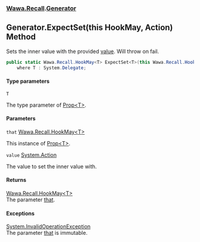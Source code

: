 ### [Wawa.Recall](Wawa.Recall.md 'Wawa.Recall').[Generator](Generator.md 'Wawa.Recall.Generator')

## Generator.ExpectSet<T>(this HookMay<T>, Action) Method

Sets the inner value with the provided [value](Generator.ExpectSet{T}(HookMay{T},Action).md#Wawa.Recall.Generator.ExpectSet_T_(thisWawa.Recall.HookMay_T_,System.Action).value 'Wawa.Recall.Generator.ExpectSet<T>(this Wawa.Recall.HookMay<T>, System.Action).value'). Will throw on fail.

```csharp
public static Wawa.Recall.HookMay<T> ExpectSet<T>(this Wawa.Recall.HookMay<T> that, System.Action? value)
    where T : System.Delegate;
```
#### Type parameters

<a name='Wawa.Recall.Generator.ExpectSet_T_(thisWawa.Recall.HookMay_T_,System.Action).T'></a>

`T`

The type parameter of [Prop&lt;T&gt;](Prop{T}.md 'Wawa.Recall.Prop<T>').
#### Parameters

<a name='Wawa.Recall.Generator.ExpectSet_T_(thisWawa.Recall.HookMay_T_,System.Action).that'></a>

`that` [Wawa.Recall.HookMay&lt;](HookMay{T}.md 'Wawa.Recall.HookMay<T>')[T](Generator.ExpectSet{T}(HookMay{T},Action).md#Wawa.Recall.Generator.ExpectSet_T_(thisWawa.Recall.HookMay_T_,System.Action).T 'Wawa.Recall.Generator.ExpectSet<T>(this Wawa.Recall.HookMay<T>, System.Action).T')[&gt;](HookMay{T}.md 'Wawa.Recall.HookMay<T>')

This instance of [Prop&lt;T&gt;](Prop{T}.md 'Wawa.Recall.Prop<T>').

<a name='Wawa.Recall.Generator.ExpectSet_T_(thisWawa.Recall.HookMay_T_,System.Action).value'></a>

`value` [System.Action](https://docs.microsoft.com/en-us/dotnet/api/System.Action 'System.Action')

The value to set the inner value with.

#### Returns
[Wawa.Recall.HookMay&lt;](HookMay{T}.md 'Wawa.Recall.HookMay<T>')[T](Generator.ExpectSet{T}(HookMay{T},Action).md#Wawa.Recall.Generator.ExpectSet_T_(thisWawa.Recall.HookMay_T_,System.Action).T 'Wawa.Recall.Generator.ExpectSet<T>(this Wawa.Recall.HookMay<T>, System.Action).T')[&gt;](HookMay{T}.md 'Wawa.Recall.HookMay<T>')  
The parameter [that](Generator.ExpectSet{T}(HookMay{T},Action).md#Wawa.Recall.Generator.ExpectSet_T_(thisWawa.Recall.HookMay_T_,System.Action).that 'Wawa.Recall.Generator.ExpectSet<T>(this Wawa.Recall.HookMay<T>, System.Action).that').

#### Exceptions

[System.InvalidOperationException](https://docs.microsoft.com/en-us/dotnet/api/System.InvalidOperationException 'System.InvalidOperationException')  
The parameter [that](Generator.ExpectSet{T}(HookMay{T},Action).md#Wawa.Recall.Generator.ExpectSet_T_(thisWawa.Recall.HookMay_T_,System.Action).that 'Wawa.Recall.Generator.ExpectSet<T>(this Wawa.Recall.HookMay<T>, System.Action).that') is immutable.